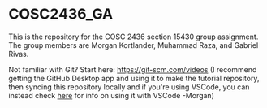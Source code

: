 # COSC2436_GA

This is the repository for the COSC 2436 section 15430 group assignment.
The group members are Morgan Kortlander, Muhammad Raza, and	Gabriel Rivas.

Not familiar with Git? Start here: https://git-scm.com/videos 
(I recommend getting the GitHub Desktop app and using it to make the tutorial repository, then syncing this repository locally and if you're using VSCode, you can instead check [here]([url](https://code.visualstudio.com/docs/sourcecontrol/overview)https://code.visualstudio.com/docs/sourcecontrol/overview) for info on using it with VSCode -Morgan)
